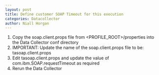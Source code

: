 ```yaml
---
layout: post
title: Define customer SOAP Timeout for this execution
categories: Datacollector
author: Niall Horgan
---
```


1. Copy the soap.client.props file from <PROFILE_ROOT>/properties into the Data Collector conf directory
2. IMPORTANT: Update the name of the soap.client.props file to be: tasoap.client.props
3. Edit tasoap.client.props and update the value of com.ibm.SOAP.requestTimeout as required
4. Rerun the Data Collector
